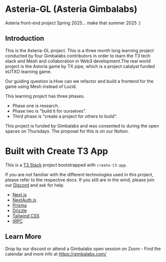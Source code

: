 # Asteria-GL (Asteria Gimbalabs)
Asteria front-end project Spring 2025... make that summer 2025 :)

## Introduction
This is the Asteria-GL project. This is a three month long learning project conducted by four Gimbalabs contributors in order to learn the T3 tech stack and Mesh and collaboration in Web3 development.The real world project is the Astoria game by TX pipe, which is a project catalyst funded eUTXO learning game.

Our guiding question is:How can we refactor and build a frontend for the game using Mesh instead of Lucid.

This learning project has three phases.
- Phase one is research. 
- Phase two is "build it for ourselves". 
- Third phase is "create a project for others to build". 

This project is funded by Gimbalabs and was consented to during the open spaces on Thursdays.  The proposal for this is on our Notion.

# Built with Create T3 App

This is a [T3 Stack](https://create.t3.gg/) project bootstrapped with `create-t3-app`.

If you are not familiar with the different technologies used in this project, please refer to the respective docs. If you still are in the wind, please join our [Discord](https://t3.gg/discord) and ask for help.

- [Next.js](https://nextjs.org)
- [NextAuth.js](https://next-auth.js.org)
- [Prisma](https://prisma.io)
- [Drizzle](https://orm.drizzle.team)
- [Tailwind CSS](https://tailwindcss.com)
- [tRPC](https://trpc.io)

## Learn More

Drop by our discord or attend a Gimbalabs open session on Zoom - Find the calendar and more info at https://gimbalabs.com/
